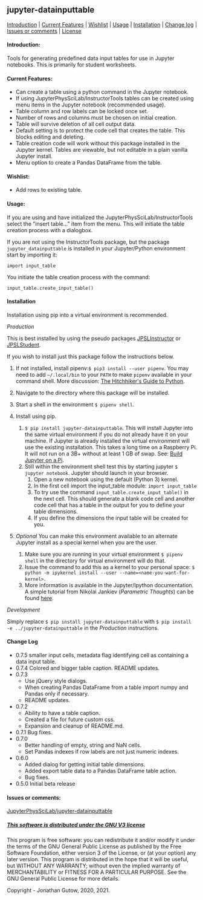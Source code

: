 ## jupyter-datainputtable
[Introduction](#introduction) | [Current Features](#current-features) | 
[Wishlist](#wishlist) | [Usage](#usage) | [Installation](#installation) | 
[Change log](#change-log) | [Issues or comments](#issues-or-comments) | 
[License](#this-software-is-distributed-under-the-gnu-v3-license)
#### Introduction:
Tools for generating predefined data input tables for use in Jupyter notebooks.
This is primarily for student worksheets.

#### Current Features:

* Can create a table using a python command in the Jupyter notebook.
* If using JupyterPhysSciLab/InstructorTools tables can be
created using menu items in the Jupyter notebook (recommended usage).
* Table column and row labels can be locked once set.
* Number of rows and columns must be chosen on initial creation.
* Table will survive deletion of all cell output data.
* Default setting is to protect the code cell that creates the table. This 
  blocks editing and deleting.
* Table creation code will work without this package installed in the Jupyter
kernel. Tables are viewable, but not editable in a plain vanilla Jupyter install.
* Menu option to create a Pandas DataFrame from the table.

#### Wishlist:

* Add rows to existing table.

#### Usage:
If you are using and have initialized the JupyterPhysSciLab/InstructorTools
select the "insert table..." item from the menu. This will initiate the table
creation process with a dialogbox.

If you are not using the InstructorTools package, but the package 
`jupyter_datainputtable` is installed in your Jupyter/Python 
environment start by importing it:
```
import input_table
```
You initiate the table creation process with the command:
```
input_table.create_input_table()
```

#### Installation

Installation using pip into a virtual environment is recommended.

_Production_

This is best installed by using the pseudo packages
[JPSLInstructor](https://github.com/JupyterPhysSciLab/JPSLInstructor)
or
[JPSLStudent](https://github.com/JupyterPhysSciLab/JPSLStudent).

If you wish to install just this package follow the instructions below.

1. If not installed, install pipenv:`$ pip3 install --user pipenv`. You may
need to add `~/.local/bin` to your `PATH` to make `pipenv`
available in your command shell. More discussion: 
[The Hitchhiker's Guide to Python](https://docs.python-guide.org/dev/virtualenvs/).
1. Navigate to the directory where this package will be installed.
1. Start a shell in the environment `$ pipenv shell`.
1. Install using pip.
    1. `$ pip install jupyter-datainputtable`. This will install Jupyter into the same virtual
    environment if you do not already have it on your machine. If Jupyter is already
    installed the virtual environment will use the existing installation. This takes
    a long time on a Raspberry Pi. It will not run on a 3B+ without at least 1 GB of
    swap. See: [Build Jupyter on a Pi](https://www.uwosh.edu/facstaff/gutow/computer-and-programming-how-tos/installing-jupyter-on-raspberrian).
    1. Still within the environment shell test this by starting jupyter
`$ jupyter notebook`. Jupyter should launch in your browser.
        1. Open a new notebook using the default (Python 3) kernel.
        1. In the first cell import the input_table module:
            `import input_table`
        1. To try use the command `input_table.create_input_table()` in the 
           next cell. This should generate a blank code cell
        and another code cell that has a table in the output for you to define your table dimensions.
        1. If you define the dimensions the input table will be created for you.
        
1. _Optional_ You can make this environment available to an alternate Jupyter install as a special kernel when you are the user.
    1. Make sure you are running in your virtual environment `$ pipenv shell` in the directory for  virtual
    environment will do that.
    1. Issue the command to add this as a kernel to your personal space: 
    `$ python -m ipykernel install --user --name=<name-you-want-for-kernel>`.
    1. More information is available in the Jupyter/Ipython documentation. A simple tutorial from Nikolai Jankiev
    (_Parametric Thoughts_) can be found [here](https://janakiev.com/til/jupyter-virtual-envs/). 
    
_Development_

Simply replace `$ pip install jupyter-datainputtable` with `$ pip install 
-e ../jupyter-datainputtable` in the _Production_
instructions.

#### Change Log

* 0.7.5 smaller input cells, metadata flag identifying cell as containing a 
  data input table.
* 0.7.4 Colored and bigger table caption. README updates.
* 0.7.3
  * Use jQuery style dialogs.
  * When creating Pandas DataFrame from a table import numpy and Pandas 
    only if necessary.
  * README updates.  
* 0.7.2 
  * Ability to have a table caption.
  * Created a file for future custom css.
  * Expansion and cleanup of README.md.  
* 0.7.1 Bug fixes.
* 0.7.0
  * Better handling of empty, string and NaN cells.
  * Set Pandas indexes if row labels are not just numeric indexes.  
* 0.6.0
  * Added dialog for getting initial table dimensions.
  * Added export table data to a Pandas DataFrame table action.
  * Bug fixes.  
* 0.5.0 Initial beta release
#### Issues or comments:

[JupyterPhysSciLab/jupyter-datainputtable](https://github.com/JupyterPhysSciLab/jupyter-datainputtable)

##### [This software is distributed under the GNU V3 license](https://gnu.org/licenses)
This program is free software: you can redistribute it and/or modify
    it under the terms of the GNU General Public License as published by
    the Free Software Foundation, either version 3 of the License, or
    (at your option) any later version.
    This program is distributed in the hope that it will be useful,
    but WITHOUT ANY WARRANTY; without even the implied warranty of
    MERCHANTABILITY or FITNESS FOR A PARTICULAR PURPOSE.  See the
    GNU General Public License for more details.

Copyright - Jonathan Gutow, 2020, 2021.